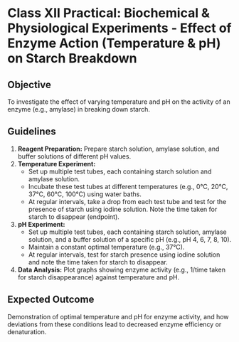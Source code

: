 # Class XII Practical: Biochemical & Physiological Experiments - Effect of Enzyme Action (Temperature & pH) on Starch Breakdown

## Objective
To investigate the effect of varying temperature and pH on the activity of an enzyme (e.g., amylase) in breaking down starch.

## Guidelines
1.  **Reagent Preparation:** Prepare starch solution, amylase solution, and buffer solutions of different pH values.
2.  **Temperature Experiment:**
    *   Set up multiple test tubes, each containing starch solution and amylase solution.
    *   Incubate these test tubes at different temperatures (e.g., 0°C, 20°C, 37°C, 60°C, 100°C) using water baths.
    *   At regular intervals, take a drop from each test tube and test for the presence of starch using iodine solution. Note the time taken for starch to disappear (endpoint).
3.  **pH Experiment:**
    *   Set up multiple test tubes, each containing starch solution, amylase solution, and a buffer solution of a specific pH (e.g., pH 4, 6, 7, 8, 10).
    *   Maintain a constant optimal temperature (e.g., 37°C).
    *   At regular intervals, test for starch presence using iodine solution and note the time taken for starch to disappear.
4.  **Data Analysis:** Plot graphs showing enzyme activity (e.g., 1/time taken for starch disappearance) against temperature and pH.

## Expected Outcome
Demonstration of optimal temperature and pH for enzyme activity, and how deviations from these conditions lead to decreased enzyme efficiency or denaturation.